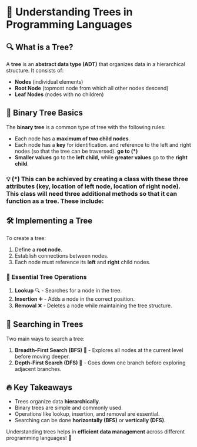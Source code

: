# 🌳 Understanding Trees in Programming Languages

## 🔍 What is a Tree?
A **tree** is an **abstract data type (ADT)** that organizes data in a hierarchical structure. It consists of:
- **Nodes** (individual elements)
- **Root Node** (topmost node from which all other nodes descend)
- **Leaf Nodes** (nodes with no children)

## 🌲 Binary Tree Basics
The **binary tree** is a common type of tree with the following rules:
- Each node has a **maximum of two child nodes**.
- Each node has a **key** for identification. and reference to the left and right nodes (so that the tree can be traversed). **go to (*)**
- **Smaller values** go to the **left child**, while **greater values** go to the **right child**.

### 💡 (*) This can be achieved by creating a class with these three attributes (key, location of left node, location of right node). This class will need three additional methods so that it can function as a tree. These include: 

## 🛠️ Implementing a Tree
To create a tree:
1. Define a **root node**.
2. Establish connections between nodes.
3. Each node must reference its **left** and **right** child nodes.

### 🚀 Essential Tree Operations
1. **Lookup** 🔍 - Searches for a node in the tree.
2. **Insertion** ➕ - Adds a node in the correct position.
3. **Removal** ❌ - Deletes a node while maintaining the tree structure.

## 🔎 Searching in Trees
Two main ways to search a tree:
1. **Breadth-First Search (BFS) 📏** - Explores all nodes at the current level before moving deeper.
2. **Depth-First Search (DFS) 📌** - Goes down one branch before exploring adjacent branches.

## 🔥 Key Takeaways
- Trees organize data **hierarchically**.
- Binary trees are simple and commonly used.
- Operations like lookup, insertion, and removal are essential.
- Searching can be done **horizontally (BFS)** or **vertically (DFS)**.

Understanding trees helps in **efficient data management** across different programming languages! 🚀
